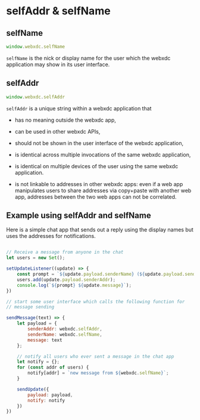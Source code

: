 # selfAddr & selfName

## selfName

```js
window.webxdc.selfName
```

`selfName` is the nick or display name for the user
which the webxdc application may show in its user interface.


## selfAddr

```js
window.webxdc.selfAddr
```

`selfAddr` is a unique string within a webxdc application that

- has no meaning outside the webxdc app,

- can be used in other webxdc APIs,

- should not be shown in the user interface of the webxdc application,

- is identical across multiple invocations of the same webxdc application,

- is identical on multiple devices of the user using the same webxdc application.

- is not linkable to addresses in other webxdc apps:
  even if a web app manipulates users to share addresses via copy+paste with another web app,
  addresses between the two web apps can not be correlated.


## Example using selfAddr and selfName

Here is a simple chat app that sends out a reply using the display names
but uses the addresses for notifications.

```js

// Receive a message from anyone in the chat
let users = new Set();

setUpdateListener((update) => {
    const prompt = `${update.payload.senderName} (${update.payload.senderAddr}):`;
    users.add(update.payload.senderAddr);
    console.log(`${prompt} ${update.message}`);
})

// start some user interface which calls the following function for
// message sending

sendMessage(text) => {
    let payload = {
        senderAddr: webxdc.selfAddr,
        senderName: webxdc.selfName,
        message: text
    };

    // notify all users who ever sent a message in the chat app
    let notify = {};
    for (const addr of users) {
        notify[addr] = `new message from ${webxdc.selfName}`;
    }

    sendUpdate({
        payload: payload,
        notify: notify
    })
})
```


[`sendUpdate()`]: ./sendUpdate.html
